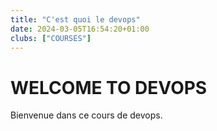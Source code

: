 ```yaml
---
title: "C'est quoi le devops"
date: 2024-03-05T16:54:20+01:00
clubs: ["COURSES"]
---
```


# WELCOME TO DEVOPS

Bienvenue dans ce cours de devops.
